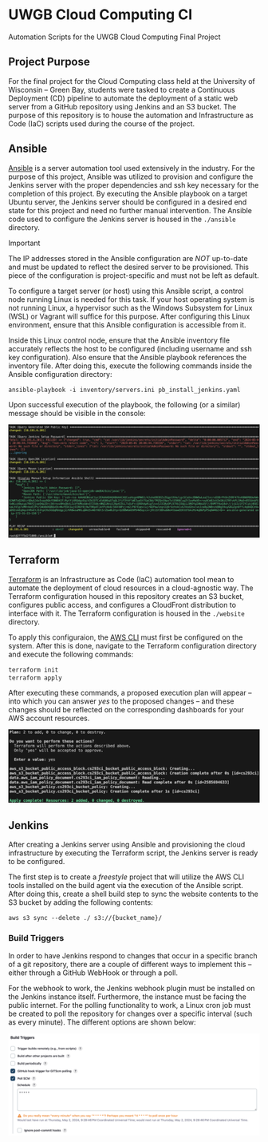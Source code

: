 # UWGB Cloud Computing CI

Automation Scripts for the UWGB Cloud Computing Final Project

## Project Purpose

For the final project for the Cloud Computing class held at the University of Wisconsin &ndash; Green Bay, students were tasked to create a Continuous Deployment (CD) pipeline to automate the deployment of a static web server from a GitHub repository using Jenkins and an S3 bucket. The purpose of this repository is to house the automation and Infrastructure as Code (IaC) scripts used during the course of the project.

## Ansible

[Ansible](https://www.ansible.com/) is a server automation tool used extensively in the industry. For the purpose of this project, Ansible was utilized to provision and configure the Jenkins server with the proper dependencies and ssh key necessary for the completion of this project. By executing the Ansible playbook on a target Ubuntu server, the Jenkins server should be configured in a desired end state for this project and need no further manual intervention. The Ansible code used to configure the Jenkins server is housed in the `./ansible` directory.

> [!IMPORTANT]
> The IP addresses stored in the Ansible configuration are *NOT* up-to-date and must be updated to reflect the desired server to be provisioned. This piece of the configuration is project-specific and must not be left as default.

To configure a target server (or host) using this Ansible script, a control node running Linux is needed for this task. If your host operating system is not running Linux, a hypervisor such as the Windows Subsystem for Linux (WSL) or Vagrant will suffice for this purpose. After configuring this Linux environment, ensure that this Ansible configuration is accessible from it.

Inside this Linux control node, ensure that the Ansible inventory file accurately reflects the host to be configured (including username and ssh key configuration). Also ensure that the Ansible playbook references the inventory file. After doing this, execute the following commands inside the Ansible configuration directory:

```shell
ansible-playbook -i inventory/servers.ini pb_install_jenkins.yaml
```

Upon successful execution of the playbook, the following (or a similar) message should be visible in the console:

![Ansible Console Output](./images/ansible_execution.png)

## Terraform

[Terraform](https://www.terraform.io/) is an Infrastructure as Code (IaC) automation tool mean to automate the deployment of cloud resources in a cloud-agnostic way. The Terraform configuration housed in this repository creates an S3 bucket, configures public access, and configures a CloudFront distribution to interface with it. The Terraform configuration is housed in the `./website` directory.

To apply this configuraion, the [AWS CLI](https://aws.amazon.com/cli/) must first be configured on the system. After this is done, navigate to the Terraform configuration directory and execute the following commands:

```shell
terraform init
terraform apply
```

After executing these commands, a proposed execution plan will appear &ndash; into which you can answer *yes* to the proposed changes &ndash; and these changes should be reflected on the corresponding dashboards for your AWS account resources.

![Terraform Apply](./images/terraform_apply.png)

## Jenkins

After creating a Jenkins server using Ansible and provisioning the cloud infrastructure by executing the Terraform script, the Jenkins server is ready to be configured.

The first step is to create a *freestyle* project that will utilize the AWS CLI tools installed on the build agent via the execution of the Ansible script. After doing this, create a shell build step to sync the website contents to the S3 bucket by adding the following contents:

```shell
aws s3 sync --delete ./ s3://{bucket_name}/
```

### Build Triggers

In order to have Jenkins respond to changes that occur in a specific branch of a git repository, there are a couple of different ways to implement this &ndash; either through a GitHub WebHook or through a poll.

For the webhook to work, the Jenkins webhook plugin must be installed on the Jenkins instance itself. Furthermore, the instance must be facing the public internet. For the polling functionality to work, a Linux cron job must be created to poll the repository for changes over a specific interval (such as every minute). The different options are shown below:

![Jenkins Triggers](./images/jenkins_triggers.png)
